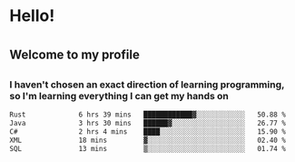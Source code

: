 
<h1>Hello!<h1>
<h2>Welcome to my profile<h2>
<h3>I haven't chosen an exact direction of learning programming, so I'm learning everything I can get my hands on</h3>

<!--START_SECTION:waka-->

```txt
Rust             6 hrs 39 mins   ████████████▓░░░░░░░░░░░░   50.88 %
Java             3 hrs 30 mins   ██████▓░░░░░░░░░░░░░░░░░░   26.77 %
C#               2 hrs 4 mins    ████░░░░░░░░░░░░░░░░░░░░░   15.90 %
XML              18 mins         ▓░░░░░░░░░░░░░░░░░░░░░░░░   02.40 %
SQL              13 mins         ▒░░░░░░░░░░░░░░░░░░░░░░░░   01.74 %
```

<!--END_SECTION:waka-->
